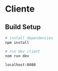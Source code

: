 # Cliente



## Build Setup

``` bash
# install dependencies
npm install

# run dev client
nom run dev

localhost:8080

